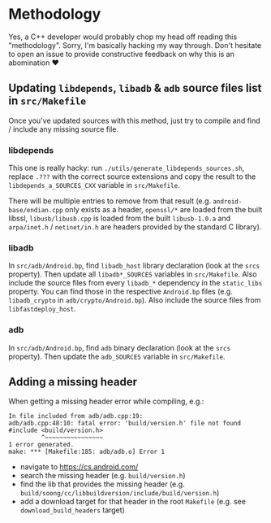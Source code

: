 # Methodology

Yes, a C++ developer would probably chop my head off reading this "methodology". Sorry, I'm basically hacking my way through. Don't hesitate to open an issue to provide constructive feedback on why this is an abomination :heart:

## Updating `libdepends`, `libadb` & `adb` source files list in `src/Makefile`

Once you've updated sources with this method, just try to compile and find / include any missing source file.

### libdepends
This one is really hacky: run `./utils/generate_libdepends_sources.sh`, replace `.???` with the correct source extensions and copy the result to the `libdepends_a_SOURCES_CXX` variable in `src/Makefile`.

There will be multiple entries to remove from that result (e.g. `android-base/endian.cpp` only exists as a header, `openssl/*` are loaded from the built libssl, `libusb/libusb.cpp` is loaded from the built `libusb-1.0.a` and `arpa/inet.h` / `netinet/in.h` are headers provided by the standard C library).

### libadb

In `src/adb/Android.bp`, find `libadb_host` library declaration (look at the `srcs` property).
Then update all `libadb*_SOURCES` variables in `src/Makefile`.
Also include the source files from every `libadb_*` dependency in the `static_libs` property. You can find those in the respective `Android.bp` files (e.g. `libadb_crypto` in `adb/crypto/Android.bp`).
Also include the source files from `libfastdeploy_host`.

### adb

In `src/adb/Android.bp`, find `adb` binary declaration (look at the `srcs` property).
Then update the `adb_SOURCES` variable in `src/Makefile`.

## Adding a missing header

When getting a missing header error while compiling, e.g.:
```
In file included from adb/adb.cpp:19:
adb/adb.cpp:48:10: fatal error: 'build/version.h' file not found
#include <build/version.h>
         ^~~~~~~~~~~~~~~~~
1 error generated.
make: *** [Makefile:185: adb/adb.o] Error 1
```

- navigate to https://cs.android.com/
- search the missing header (e.g. `build/version.h`)
- find the lib that provides the missing header (e.g. `build/soong/cc/libbuildversion/include/build/version.h`)
- add a download target for that header in the root `Makefile` (e.g. see `download_build_headers` target)
